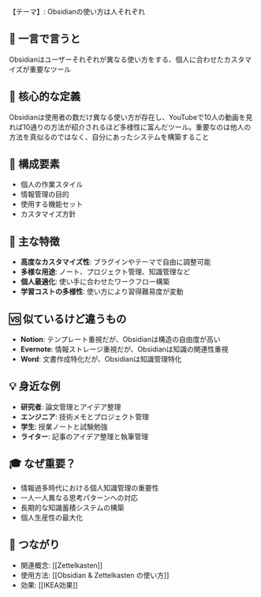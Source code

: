 【テーマ】: Obsidianの使い方は人それぞれ

## 📝 一言で言うと
Obsidianはユーザーそれぞれが異なる使い方をする、個人に合わせたカスタマイズが重要なツール

## 🎯 核心的な定義
Obsidianは使用者の数だけ異なる使い方が存在し、YouTubeで10人の動画を見れば10通りの方法が紹介されるほど多様性に富んだツール。重要なのは他人の方法を真似るのではなく、自分にあったシステムを構築すること

## 🔗 構成要素
- 個人の作業スタイル
- 情報管理の目的
- 使用する機能セット
- カスタマイズ方針

## 🌟 主な特徴
- **高度なカスタマイズ性**: プラグインやテーマで自由に調整可能
- **多様な用途**: ノート、プロジェクト管理、知識管理など
- **個人最適化**: 使い手に合わせたワークフロー構築
- **学習コストの多様性**: 使い方により習得難易度が変動

## 🆚 似ているけど違うもの
- **Notion**: テンプレート重視だが、Obsidianは構造の自由度が高い
- **Evernote**: 情報ストレージ重視だが、Obsidianは知識の関連性重視
- **Word**: 文書作成特化だが、Obsidianは知識管理特化

## 💡 身近な例
- **研究者**: 論文管理とアイデア整理
- **エンジニア**: 技術メモとプロジェクト管理
- **学生**: 授業ノートと試験勉強
- **ライター**: 記事のアイデア整理と執筆管理

## 🎓 なぜ重要？
- 情報過多時代における個人知識管理の重要性
- 一人一人異なる思考パターンへの対応
- 長期的な知識蓄積システムの構築
- 個人生産性の最大化

## 🔄 つながり
- 関連概念: [[Zettelkasten]]
- 使用方法: [[Obsidian & Zettelkasten の使い方]]
- 効果: [[IKEA効果]]